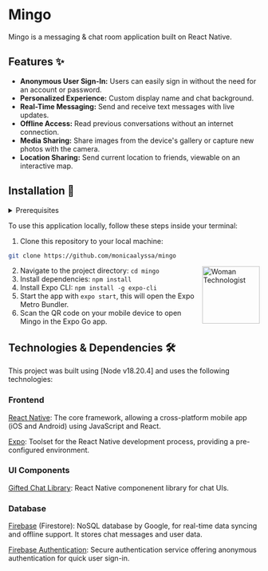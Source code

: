 # Mingo
Mingo is a messaging & chat room application built on React Native.

## Features ✨

- **Anonymous User Sign-In:** Users can easily sign in without the need for an account or password.
- **Personalized Experience:** Custom display name and chat background.
- **Real-Time Messaging:** Send and receive text messages with live updates.
- **Offline Access:** Read previous conversations without an internet connection.
- **Media Sharing:** Share images from the device's gallery or capture new photos with the camera.
- **Location Sharing:** Send current location to friends, viewable on an interactive map.

## Installation 📝

<details>
  <summary>Prerequisites</summary>
  <br>
  
  * Node.js (v18.x.x or higher)
  * npm or yarn
  * Expo CLI (v5.x.x)
  * Expo Go mobile app


## 
</details>

To use this application locally, follow these steps inside your terminal:

1. Clone this repository to your local machine:
```bash
git clone https://github.com/monicaalyssa/mingo
```
<img align="right" src="https://raw.githubusercontent.com/Tarikul-Islam-Anik/Telegram-Animated-Emojis/main/People/Woman%20Technologist.webp" alt="Woman Technologist" width="115"/>

2. Navigate to the project directory: `cd mingo`
3. Install dependencies: `npm install`
4. Install Expo CLI: `npm install -g expo-cli`
5. Start the app with `expo start`, this will open the Expo Metro Bundler.
6. Scan the QR code on your mobile device to open Mingo in the Expo Go app.

## Technologies & Dependencies 🛠️
This project was built using [Node v18.20.4] and uses the following technologies:
### Frontend
<a href="https://reactnative.dev/">React Native</a>: The core framework, allowing a cross-platform mobile app (iOS and Android) using JavaScript and React.

<a href="https://expo.dev/">Expo</a>:  Toolset for the React Native development process, providing a pre-configured environment.

### UI Components
<a href="https://github.com/FaridSafi/react-native-gifted-chat">Gifted Chat Library</a>: React Native componenent library for chat UIs.

### Database
<a href="https://firebase.google.com/">Firebase</a> (Firestore): NoSQL database by Google, for real-time data syncing and offline support. It stores chat messages and user data.

<a href="https://firebase.google.com/docs/auth">Firebase Authentication</a>: Secure authentication service offering anonymous authentication for quick user sign-in.

